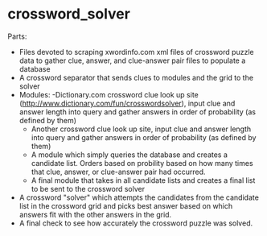 # crossword_solver

Parts:
- Files devoted to scraping xwordinfo.com xml files of crossword puzzle data to gather clue, answer, and clue-answer pair files to populate a database
- A crossword separator that sends clues to modules and the grid to the solver
- Modules:
	-Dictionary.com crossword clue look up site (http://www.dictionary.com/fun/crosswordsolver), input clue and answer length into query and gather answers in order of probability (as defined by them)
	- Another crossword clue look up site, input clue and answer length into query and gather answers in order of probability (as defined by them)
	- A module which simply queries the database and creates a candidate list. Orders based on probility based on how many times that clue, answer, or clue-answer pair had occurred.
	- A final module that takes in all candidate lists and creates a final list to be sent to the crossword solver
- A crossword "solver" which attempts the candidates from the candidate list in the crossword grid and picks best answer based on which answers fit with the other answers in the grid.
- A final check to see how accurately the crossword puzzle was solved.